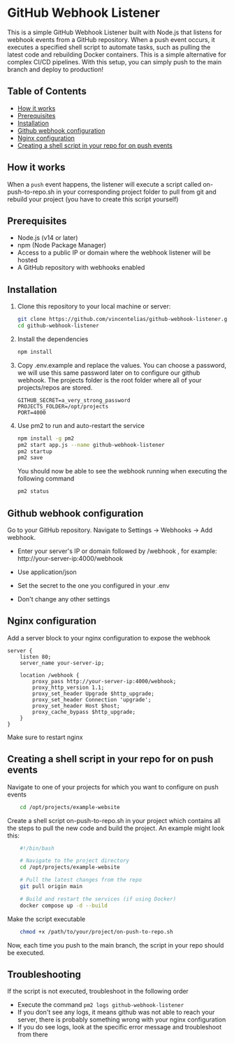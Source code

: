 # GitHub Webhook Listener

This is a simple GitHub Webhook Listener built with Node.js that listens for webhook events from a GitHub repository. When a push event occurs, it executes a specified shell script to automate tasks, such as pulling the latest code and rebuilding Docker containers. This is a simple alternative for complex CI/CD pipelines. With this setup, you can simply push to the main branch and deploy to production!

## Table of Contents

- [How it works](#how-it-works)
- [Prerequisites](#prerequisites)
- [Installation](#installation)
- [Github webhook configuration](#github-webhook-configuration)
- [Nginx configuration](#nginx-configuration)
- [Creating a shell script in your repo for on push events](#creating-a-shell-script-in-your-repo-for-on-push-events)

## How it works

When a `push` event happens, the listener will execute a script called on-push-to-repo.sh in your corresponding project folder to pull from git and rebuild your project (you have to create this script yourself)

## Prerequisites

- Node.js (v14 or later)
- npm (Node Package Manager)
- Access to a public IP or domain where the webhook listener will be hosted
- A GitHub repository with webhooks enabled

## Installation

1. Clone this repository to your local machine or server:

   ```bash
   git clone https://github.com/vincentelias/github-webhook-listener.git
   cd github-webhook-listener
   ```

2. Install the dependencies

    ```bash
    npm install
    ```

3. Copy .env.example and replace the values. You can choose a password, we will use this same password later on to configure our github webhook. The projects folder is the root folder where all of your projects/repos are stored.
    ```.env
    GITHUB_SECRET=a_very_strong_password
    PROJECTS_FOLDER=/opt/projects
    PORT=4000
    ```
4. Use pm2 to run and auto-restart the service
    ```bash
    npm install -g pm2
    pm2 start app.js --name github-webhook-listener
    pm2 startup
    pm2 save
    ```
    You should now be able to see the webhook running when executing the following command
    ```bash
    pm2 status
    ```
## Github webhook configuration
Go to your GitHub repository.
Navigate to
Settings
->
Webhooks
->
Add webhook.

- Enter your server's IP or domain followed by
/webhook
, for example:
http://your-server-ip:4000/webhook

- Use application/json
- Set the secret to the one you configured in your .env
- Don't change any other settings

## Nginx configuration

Add a server block to your nginx configuration to expose the webhook

```nginx
server {
    listen 80;
    server_name your-server-ip;

    location /webhook {
        proxy_pass http://your-server-ip:4000/webhook;
        proxy_http_version 1.1;
        proxy_set_header Upgrade $http_upgrade;
        proxy_set_header Connection 'upgrade';
        proxy_set_header Host $host;
        proxy_cache_bypass $http_upgrade;
    }
}
```

Make sure to restart nginx

## Creating a shell script in your repo for on push events

Navigate to one of your projects for which you want to configure on push events
```bash
    cd /opt/projects/example-website
```

Create a shell script on-push-to-repo.sh in your project which contains all the steps to pull the new code and build the project. An example might look this:
```bash
    #!/bin/bash

    # Navigate to the project directory
    cd /opt/projects/example-website

    # Pull the latest changes from the repo
    git pull origin main

    # Build and restart the services (if using Docker)
    docker compose up -d --build
```
Make the script executable
```bash
    chmod +x /path/to/your/project/on-push-to-repo.sh
```

Now, each time you push to the main branch, the script in your repo should be executed. 

## Troubleshooting

If the script is not executed, troubleshoot in the following order
- Execute the command ```pm2 logs github-webhook-listener```
- If you don't see any logs, it means github was not able to reach your server, there is probably something wrong with your nginx configuration
- If you do see logs, look at the specific error message and troubleshoot from there